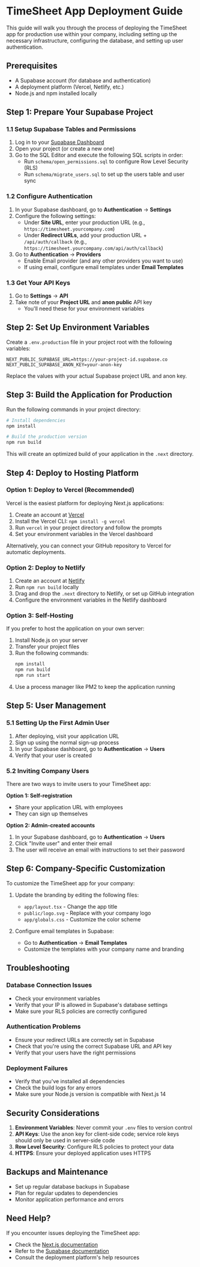 # TimeSheet App Deployment Guide

This guide will walk you through the process of deploying the TimeSheet app for production use within your company, including setting up the necessary infrastructure, configuring the database, and setting up user authentication.

## Prerequisites

- A Supabase account (for database and authentication)
- A deployment platform (Vercel, Netlify, etc.)
- Node.js and npm installed locally

## Step 1: Prepare Your Supabase Project

### 1.1 Setup Supabase Tables and Permissions

1. Log in to your [Supabase Dashboard](https://app.supabase.io/)
2. Open your project (or create a new one)
3. Go to the SQL Editor and execute the following SQL scripts in order:
   - Run `schema/open_permissions.sql` to configure Row Level Security (RLS)
   - Run `schema/migrate_users.sql` to set up the users table and user sync

### 1.2 Configure Authentication

1. In your Supabase dashboard, go to **Authentication** → **Settings**
2. Configure the following settings:
   - Under **Site URL**, enter your production URL (e.g., `https://timesheet.yourcompany.com`)
   - Under **Redirect URLs**, add your production URL + `/api/auth/callback` (e.g., `https://timesheet.yourcompany.com/api/auth/callback`)
3. Go to **Authentication** → **Providers**
   - Enable Email provider (and any other providers you want to use)
   - If using email, configure email templates under **Email Templates**

### 1.3 Get Your API Keys

1. Go to **Settings** → **API**
2. Take note of your **Project URL** and **anon public** API key
   - You'll need these for your environment variables

## Step 2: Set Up Environment Variables

Create a `.env.production` file in your project root with the following variables:

```
NEXT_PUBLIC_SUPABASE_URL=https://your-project-id.supabase.co
NEXT_PUBLIC_SUPABASE_ANON_KEY=your-anon-key
```

Replace the values with your actual Supabase project URL and anon key.

## Step 3: Build the Application for Production

Run the following commands in your project directory:

```bash
# Install dependencies
npm install

# Build the production version
npm run build
```

This will create an optimized build of your application in the `.next` directory.

## Step 4: Deploy to Hosting Platform

### Option 1: Deploy to Vercel (Recommended)

Vercel is the easiest platform for deploying Next.js applications:

1. Create an account at [Vercel](https://vercel.com)
2. Install the Vercel CLI: `npm install -g vercel`
3. Run `vercel` in your project directory and follow the prompts
4. Set your environment variables in the Vercel dashboard

Alternatively, you can connect your GitHub repository to Vercel for automatic deployments.

### Option 2: Deploy to Netlify

1. Create an account at [Netlify](https://www.netlify.com/)
2. Run `npm run build` locally
3. Drag and drop the `.next` directory to Netlify, or set up GitHub integration
4. Configure the environment variables in the Netlify dashboard

### Option 3: Self-Hosting

If you prefer to host the application on your own server:

1. Install Node.js on your server
2. Transfer your project files
3. Run the following commands:
   ```bash
   npm install
   npm run build
   npm run start
   ```
4. Use a process manager like PM2 to keep the application running

## Step 5: User Management

### 5.1 Setting Up the First Admin User

1. After deploying, visit your application URL
2. Sign up using the normal sign-up process
3. In your Supabase dashboard, go to **Authentication** → **Users**
4. Verify that your user is created

### 5.2 Inviting Company Users

There are two ways to invite users to your TimeSheet app:

**Option 1: Self-registration**
- Share your application URL with employees
- They can sign up themselves

**Option 2: Admin-created accounts**
1. In your Supabase dashboard, go to **Authentication** → **Users**
2. Click "Invite user" and enter their email
3. The user will receive an email with instructions to set their password

## Step 6: Company-Specific Customization

To customize the TimeSheet app for your company:

1. Update the branding by editing the following files:
   - `app/layout.tsx` - Change the app title
   - `public/logo.svg` - Replace with your company logo
   - `app/globals.css` - Customize the color scheme

2. Configure email templates in Supabase:
   - Go to **Authentication** → **Email Templates**
   - Customize the templates with your company name and branding

## Troubleshooting

### Database Connection Issues

- Check your environment variables
- Verify that your IP is allowed in Supabase's database settings
- Make sure your RLS policies are correctly configured

### Authentication Problems

- Ensure your redirect URLs are correctly set in Supabase
- Check that you're using the correct Supabase URL and API key
- Verify that your users have the right permissions

### Deployment Failures

- Verify that you've installed all dependencies
- Check the build logs for any errors
- Make sure your Node.js version is compatible with Next.js 14

## Security Considerations

1. **Environment Variables**: Never commit your `.env` files to version control
2. **API Keys**: Use the anon key for client-side code; service role keys should only be used in server-side code
3. **Row Level Security**: Configure RLS policies to protect your data
4. **HTTPS**: Ensure your deployed application uses HTTPS

## Backups and Maintenance

- Set up regular database backups in Supabase
- Plan for regular updates to dependencies
- Monitor application performance and errors

## Need Help?

If you encounter issues deploying the TimeSheet app:

- Check the [Next.js documentation](https://nextjs.org/docs)
- Refer to the [Supabase documentation](https://supabase.io/docs)
- Consult the deployment platform's help resources 